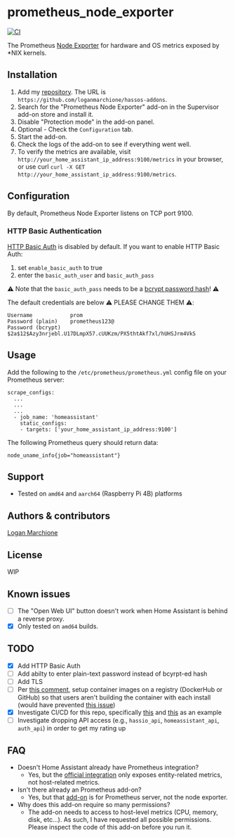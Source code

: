# prometheus_node_exporter

[![CI](https://github.com/loganmarchione/hassos-addons/actions/workflows/main.yml/badge.svg)](https://github.com/loganmarchione/hassos-addons/actions/workflows/main.yml)

The Prometheus [Node Exporter](https://github.com/prometheus/node_exporter) for hardware and OS metrics exposed by \*NIX kernels.

## Installation

1. Add my [repository](https://github.com/loganmarchione/hassos-addons). The URL is `https://github.com/loganmarchione/hassos-addons`.
1. Search for the "Prometheus Node Exporter" add-on in the Supervisor add-on store and install it.
1. Disable "Protection mode" in the add-on panel.
1. Optional - Check the `Configuration` tab.
1. Start the add-on.
1. Check the logs of the add-on to see if everything went well.
1. To verify the metrics are available, visit `http://your_home_assistant_ip_address:9100/metrics` in your browser, or use curl `curl -X GET http://your_home_assistant_ip_address:9100/metrics`.

## Configuration

By default, Prometheus Node Exporter listens on TCP port 9100.

### HTTP Basic Authentication

[HTTP Basic Auth](https://en.wikipedia.org/wiki/Basic_access_authentication) is disabled by default. If you want to enable HTTP Basic Auth:

1. set `enable_basic_auth` to true
1. enter the `basic_auth_user` and `basic_auth_pass`

⚠️ Note that the `basic_auth_pass` needs to be a [bcrypt password hash](https://prometheus.io/docs/guides/basic-auth/)! ⚠️

The default credentials are below ⚠️ PLEASE CHANGE THEM ⚠️:

```
Username            prom
Password (plain)    prometheus123@
Password (bcrypt)   $2a$12$Azy3nrjebl.U17DLmpX57.cUUKzm/PX5thtAkf7xl/hUHSJrm4VkS
```

## Usage

Add the following to the `/etc/prometheus/prometheus.yml` config file on your Prometheus server:

```
scrape_configs:
  ...
  ...
  ...
  - job_name: 'homeassistant'
    static_configs:
    - targets: ['your_home_assistant_ip_address:9100']
```

The following Prometheus query should return data:

```
node_uname_info{job="homeassistant"}
```

## Support

- Tested on `amd64` and `aarch64` (Raspberry Pi 4B) platforms

## Authors & contributors

[Logan Marchione](https://github.com/loganmarchione)

## License

WIP

## Known issues

- [ ] The "Open Web UI" button doesn't work when Home Assistant is behind a reverse proxy.
- [x] Only tested on `amd64` builds.

## TODO

- [x] Add HTTP Basic Auth
- [ ] Add abilty to enter plain-text password instead of bcyrpt-ed hash
- [ ] Add TLS
- [ ] Per [this comment](https://community.home-assistant.io/t/hello-world-example-addon-from-developer-docs-stopped-working-s6-overlay-issue/421486/7), setup container images on a registry (DockerHub or GitHub) so that users aren't building the container with each install (would have prevented [this issue](https://github.com/loganmarchione/hassos-addons/issues/2))
- [x] Investigate CI/CD for this repo, specifically [this](https://github.com/home-assistant/actions) and [this](https://github.com/hassio-addons/addon-glances/blob/main/.github/workflows/ci.yaml) as an example
- [ ] Investigate dropping API access (e.g., `hassio_api`, `homeassistant_api`, `auth_api`) in order to get my rating up

## FAQ

- Doesn't Home Assistant already have Prometheus integration?
  - Yes, but the [official integration](https://www.home-assistant.io/integrations/prometheus/) only exposes entity-related metrics, not host-related metrics.
- Isn't there already an Prometheus add-on?
  - Yes, but that [add-on](https://github.com/hassio-addons/addon-prometheus) is for Prometheus server, not the node exporter.
- Why does this add-on require so many permissions?
  - The add-on needs to access to host-level metrics (CPU, memory, disk, etc...). As such, I have requested all possible permissions. Please inspect the code of this add-on before you run it.
